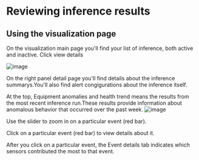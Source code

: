 # Reviewing inference results

## Using the visualization page

On the visualization main page you'll find your list of inference, both active and inactive. 
Click view details

![image](https://user-images.githubusercontent.com/36343326/175203452-7422b3d6-8cda-4df7-ba3c-22d0e4714260.png)

On the right panel detail page you'll find details about the inference summarys.You'll also find alert congigurations about the inference itself.

At the top, Equipment anomalies and health trend means the results from the most recent inference run.These results provide information about anomalous behavior that occurred over the past week.
![image](https://user-images.githubusercontent.com/36343326/175231102-13b8359d-4170-4c67-a62e-bf01c02171fb.png)


Use the slider to zoom in on a particular event (red bar).

Click on a particular event (red bar) to view details about it.

After you click on a particular event, the Event details tab indicates which sensors contributed the most to that event.

